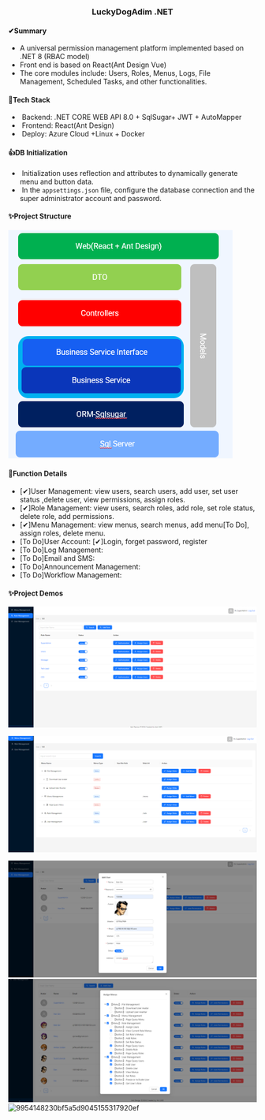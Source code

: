 ### <center>LuckyDogAdim .NET</center>

#### ✔Summary

- A universal permission management platform implemented based on .NET 8 (RBAC model)
- Front end is based on React(Ant Design Vue)
- The core modules include: Users, Roles, Menus, Logs, File Management, Scheduled Tasks, and other functionalities.

#### 🎉Tech Stack 

- ​	Backend: .NET CORE WEB API  8.0 + SqlSugar+ JWT + AutoMapper
- ​	Frontend: React(Ant Design)
- ​	Deploy: Azure Cloud +Linux + Docker

#### 👍DB Initialization

- ​	Initialization uses reflection and attributes to dynamically generate menu and button data.
- ​	In the `appsettings.json` file, configure the database connection and the super administrator account and password.

#### ✨Project Structure

![ad7ed970f1abbc891215623ea2e3dc3](https://raw.githubusercontent.com/LuckyCodeDog/LuckyDog.Admin_Web/main/DemoPics/ad7ed970f1abbc891215623ea2e3dc3.png?token=GHSAT0AAAAAACOJJCCEUXKWOHTV5CFUTEE4ZQLRRKA)

#### 👀Function Details



- [✔]User Management: view users, search users, add user, set user status ,delete user, view  permissions, assign roles.
- [✔]Role Management: view users,  search roles, add role, set role status, delete role, add permissions.
- [✔]Menu Management: view menus, search menus, add menu[To Do], assign roles, delete menu.
- [To Do]User Account: [✔]Login, forget password, register
- [To Do]Log Management:
- [To Do]Email and SMS:  
- [To Do]Announcement Management: 
- [To Do]Workflow Management:

#### ✨Project Demos



![551fa17345465fcb8c022d456140cc2](https://raw.githubusercontent.com/LuckyCodeDog/LuckyDog.Admin_Web/main/DemoPics/551fa17345465fcb8c022d456140cc2.png?token=GHSAT0AAAAAACOJJCCFKNO3BW2O2YZIKCUQZQLRSOQ)

![5986cb2f726b4fbf04174d93d4847f3](https://raw.githubusercontent.com/LuckyCodeDog/LuckyDog.Admin_Web/main/DemoPics/5986cb2f726b4fbf04174d93d4847f3.png?token=GHSAT0AAAAAACOJJCCEGBCP6NIWAGMWRMUWZQLRSZA)

![d9df2039fe0f30a47790298838acf76](https://github.com/LuckyCodeDog/LuckyDog.Admin_Web/blob/main/DemoPics/9954148230bf5a5d9045155317920ef.png)![a69aebf29de0f03943dc7636e5e3edd](https://github.com/LuckyCodeDog/LuckyDog.Admin_Web/blob/main/DemoPics/a69aebf29de0f03943dc7636e5e3edd.png)![9954148230bf5a5d9045155317920ef]([C:\Users\15470\Desktop\Demos\d7d2972be5789a19fa193e55126ec17.png](https://github.com/LuckyCodeDog/LuckyDog.Admin_Web/blob/main/DemoPics/d9df2039fe0f30a47790298838acf76.png))
